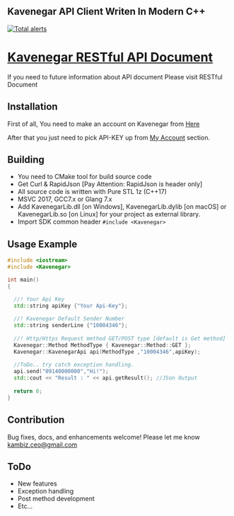 ## Kavenegar API Client Writen In Modern C++

[![Total alerts](https://img.shields.io/lgtm/alerts/g/Kambiz-Asadzadeh/Kavenegar.svg?logo=lgtm&logoWidth=18)](https://lgtm.com/projects/g/Kambiz-Asadzadeh/Kavenegar/alerts/)

# <a href="http://kavenegar.com/rest.html">Kavenegar RESTful API Document</a>
If you need to future information about API document Please visit RESTful Document

## Installation
<p>
First of all, You need to make an account on Kavenegar from <a href="https://panel.kavenegar.com/Client/Membership/Register">Here</a>
</p>
<p>
After that you just need to pick API-KEY up from <a href="http://panel.kavenegar.com/Client/setting/index">My Account</a> section.
 
## Building

- You need to CMake tool for build source code
- Get Curl & RapidJson [Pay Attention: RapidJson is header only]
- All source code is written with Pure STL 1z (C++17)
- MSVC 2017, GCC7.x or Glang 7.x
- Add KavenegarLib.dll [on Windows], KavenegarLib.dylib [on macOS] or KavenegarLib.so [on Linux] for your project as external library.
- Import SDK common header ```#include <Kavenegar>```

## Usage Example
```cpp
#include <iostream>
#include <Kavenegar>

int main()
{

  //! Your Api Key
  std::string apiKey {"Your Api-Key"};
  
  //! Kavenegar Default Sender Number 
  std::string senderLine {"10004346"};
  
  //! Http/Https Request method GET/POST type [default is Get method]
  Kavenegar::Method MethodType { Kavenegar::Method::GET }; 
  Kavenegar::KavenegarApi api(MethodType ,"10004346",apiKey);
  
  //ToDo.. try catch exception handling.
  api.send("09140000000","Hi!");
  std::cout << "Result : " << api.getResult(); //JSon Output
    
  return 0;
}

```

## Contribution
Bug fixes, docs, and enhancements welcome! Please let me know kambiz.ceo@gmail.com

## **ToDo**
 * New features
 * Exception handling
 * Post method development
 * Etc...
